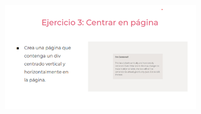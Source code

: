 ![](https://github.com/HenryFabianBoadaRubio/modeladoEnCaja/blob/ejercicio_3/storage/img/ejercicio3.png)
